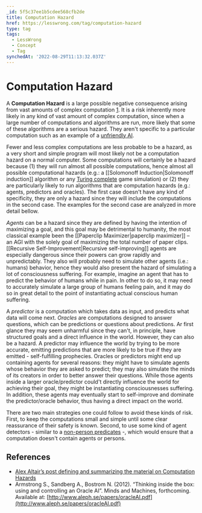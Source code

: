 ```yaml
---
_id: 5f5c37ee1b5cdee568cfb2de
title: Computation Hazard
href: https://lesswrong.com/tag/computation-hazard
type: tag
tags:
  - LessWrong
  - Concept
  - Tag
synchedAt: '2022-08-29T11:13:32.037Z'
---
```

# Computation Hazard

A **Computation Hazard** is a large possible negative consequence arising from vast amounts of complex computation [1](http://lesswrong.com/lw/d2f/computation_hazards/). It is a risk inherently more likely in any kind of vast amount of complex computation, since when a large number of computations and algorithms are run, more likely that some of these algorithms are a serious hazard. They aren't specific to a particular computation such as an example of a [unfriendly AI](https://wiki.lesswrong.com/wiki/unfriendly_AI).

Fewer and less complex computations are less probable to be a hazard, as a very short and simple program will most likely not be a computation hazard on a normal computer. Some computations will certainly be a hazard because (1) they will run almost all possible computations, hence almost all possible computational hazards (e.g.: a [[Solomonoff Induction|Solomonoff induction]] algorithm or any [Turing complete](https://en.wikipedia.org/wiki/Turing_complete) game simulation) or (2) they are particularly likely to run algorithms that are computation hazards (e.g.: agents, predictors and oracles). The first case doesn't have any kind of specificity, they are only a hazard since they will include the computations in the second case. The examples for the second case are analyzed in more detail bellow.

_Agents_ can be a hazard since they are defined by having the intention of maximizing a goal, and this goal may be detrimental to humanity, the most classical example been the [[Paperclip Maximizer|paperclip maximizer]] – an AGI with the solely goal of maximizing the total number of paper clips. [[Recursive Self-Improvement|Recursive self-improving]] agents are especially dangerous since their powers can grow rapidly and unpredictably. They also will probably need to simulate other agents (i.e.: humans) behavior, hence they would also present the hazard of simulating a lot of consciousness suffering. For example, imagine an agent that has to predict the behavior of humans while in pain. In other to do so, it may need to accurately simulate a large group of humans feeling pain, and it may do so in great detail to the point of instantiating actual conscious human suffering.

A _predictor_ is a computation which takes data as input, and predicts what data will come next. _Oracles_ are computations designed to answer questions, which can be predictions or questions about predictions. Ar first glance they may seem unharmful since they can't, in principle, have structured goals and a direct influence in the world. However, they can also be a hazard. A predictor may influence the world by trying to be more accurate, emitting predictions that are more likely to be true if they are emitted - self-fulfilling prophecies. Oracles or predictors might end up containing agents for several reasons: they might have to simulate agents whose behavior they are asked to predict; they may also simulate the minds of its creators in order to better answer their questions. While those agents inside a larger oracle/predictor could't directly influence the world for achieving their goal, they might be instantiating consciousnesses suffering. In addition, these agents may eventually start to self-improve and dominate the predictor/oracle behavior, thus having a direct impact on the world.

There are two main strategies one could follow to avoid these kinds of risk. First, to keep the computations small and simple until some clear reassurance of their safety is known. Second, to use some kind of agent detectors - similar to a [non-person predicates](http://lesswrong.com/lw/x4/nonperson_predicates/) -, which would ensure that a computation doesn't contain agents or persons.

## References

- [Alex Altair’s post defining and summarizing the material on Computation Hazards](http://lesswrong.com/lw/d2f/computation_hazards/)
- Armstrong S., Sandberg A., Bostrom N. (2012). “Thinking inside the box: using and controlling an Oracle AI”. Minds and Machines, forthcoming. Available at: [http://www.aleph.se/papers/oracleAI.pdf](http://www.aleph.se/papers/oracleAI.pdf)